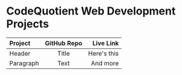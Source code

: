 # CodeQuotient Web Development Projects

| Project      | GitHub Repo | Live Link     |
| :---        |    :----:   |          ---: |
| Header      | Title       | Here's this   |
| Paragraph   | Text        | And more      |
